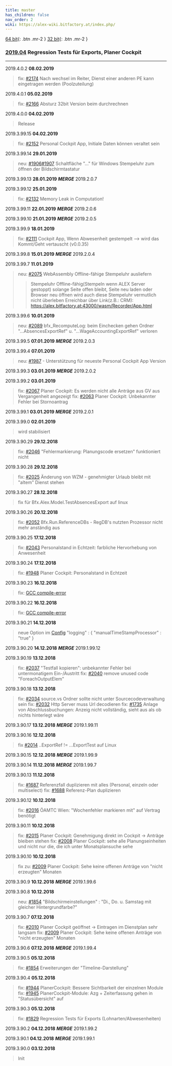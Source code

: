 ```yaml
---
title: master
has_children: false
nav_order: 2
wiki: https://alex-wiki.bitfactory.at/index.php/
---
```


[64 bit](https://s3.amazonaws.com/releases.bitfactory.at.{{page.title}}/ALEX64.zip){: .btn .mr-2 }
[32 bit](https://s3.amazonaws.com/releases.bitfactory.at.{{page.title}}/ALEX32.zip){: .btn .mr-2 }

### [2019.04](https://github.com/bitfactory-software/alex/milestone/32) Regression Tests für Exports, Planer Cockpit
___

2019.4.0.2 **08.02.2019**
>fix: [#2174](https://github.com/bitfactory-software/alex/issues/2174) Nach wechsel im Reiter, Dienst einer anderen PE kann eingetragen werden (Poolzuteilung) 

2019.4.0.1 **05.02.2019**
>fix: [#2166](https://github.com/bitfactory-software/alex/issues/2166) Absturz 32bit Version beim durchrechnen 

2019.4.0.0 **04.02.2019**
> Release

2019.3.99.15 **04.02.2019**
> fix: [#2152](https://github.com/bitfactory-software/alex/issues/2152) Personal Cockpit App, Initiale Daten können veraltet sein 

2019.3.99.14 **29.01.2019**
> neu: [#1906](https://github.com/bitfactory-software/alex/issues/1906)[#1907](https://github.com/bitfactory-software/alex/issues/1907) Schaltfläche "..." für Windows Stempeluhr zum öffnen der Bildschirmtastatur 

2019.3.99.13 **28.01.2019** ***MERGE*** 2019.2.0.7

2019.3.99.12 **25.01.2019**
> fix: [#2132](https://github.com/bitfactory-software/alex/issues/2132) Memory Leak in Computation!

2019.3.99.11 **22.01.2019** ***MERGE*** 2019.2.0.6

2019.3.99.10 **21.01.2019** ***MERGE*** 2019.2.0.5

2019.3.99.9 **18.01.2019**
> fix: [#2111](https://github.com/bitfactory-software/alex/issues/2111) Cockpit App, Wenn Abwesenheit gestempelt --> wird das Kommt/Geht vertauscht (v0.0.35)

2019.3.99.8 **15.01.2019** ***MERGE*** 2019.2.0.4

2019.3.99.7 **11.01.2019**
> neu: [#2075](https://github.com/bitfactory-software/alex/issues/2075) WebAssembly Offline-fähige Stempeluhr ausliefern
>> Stempeluhr Offline-fähig(Stempeln wenn ALEX Server gestoppt) solange Seite offen bleibt, Seite neu laden oder Browser neu öffnen wird auch diese Stempeluhr vermutlich nicht überleben
>> Erreichbar über Link(z.B.: CRM): https://alex.bitfactory.at:43000/wasm/Recorder/App.html

2019.3.99.6 **10.01.2019**
> neu: [#2089](https://github.com/bitfactory-software/alex/issues/2089) bfx_RecomputeLog: beim Einchecken gehen Ordner "...AbsencesExportRef" u. "...WageAccountingExportRef" verloren

2019.3.99.5 **07.01.2019** ***MERGE*** 2019.2.0.3

2019.3.99.4 **07.01.2019**
> neu: [#1987](https://github.com/bitfactory-software/alex/issues/1987) - Unterstützung für neueste Personal Cockpit App Version

2019.3.99.3 **03.01.2019** ***MERGE*** 2019.2.0.2

2019.3.99.2 **03.01.2019**
> fix: [#2067](https://github.com/bitfactory-software/alex/issues/2067) Planer Cockpit: Es werden nicht alle Anträge aus GV aus Vergangenheit angezeigt
> fix: [#2063](https://github.com/bitfactory-software/alex/issues/2063) Planer Cockpit: Unbekannter Fehler bei Stornoantrag

2019.3.99.1 **03.01.2019** ***MERGE*** 2019.2.0.1

2019.3.99.0 **02.01.2019**
> wird stabilisiert

2019.3.90.29 **29.12.2018**
> fix: [#2046](https://github.com/bitfactory-software/alex/issues/2046) "Fehlermarkierung: Planungscode ersetzen" funktioniert nicht

2019.3.90.28 **29.12.2018**
> fix: [#2025](https://github.com/bitfactory-software/alex/issues/2025) Änderung von WZM - genehmigter Urlaub bleibt mit "altem" Dienst stehen

2019.3.90.27 **28.12.2018**
> fix für Bfx.Alex.Model.TestAbsencesExport auf linux

2019.3.90.26 **20.12.2018**
> fix: [#2052](https://github.com/bitfactory-software/alex/issues/2052) Bfx.Run.ReferenceDBs - RegDB's nutzten Prozessor nicht mehr anständig aus

2019.3.90.25 **17.12.2018**
> fix: [#2043](https://github.com/bitfactory-software/alex/issues/2043) Personalstand in Echtzeit: farbliche Hervorhebung von Anwesenheit

2019.3.90.24 **17.12.2018**
> fix: [#1948](https://github.com/bitfactory-software/alex/issues/1948) Planer Cockpit: Personalstand in Echtzeit

2019.3.90.23 **16.12.2018**
> fix: [GCC compile-error](https://github.com/bitfactory-software/alex/commit/2e204f780cee804bfceeb7062e1f10f7cacebf37)

2019.3.90.22 **16.12.2018**
> fix: [GCC compile-error](https://github.com/bitfactory-software/alex/commit/746184014d0a36bfff05d53ebaadff80b9346194)

2019.3.90.21 **14.12.2018**
> neue Option im [Config]({{page.wiki}}ALEX-Config-File)
 "logging" : { "manualTimeStampProcessor" : "true" }

2019.3.90.20 **14.12.2018** ***MERGE*** 2019.1.99.12

2019.3.90.19 **13.12.2018**
> fix: [#2037](https://github.com/bitfactory-software/alex/issues/2037) "Testfall kopieren": unbekannter Fehler bei untermonatigem Ein-/Austritt
> fix: [#2040](https://github.com/bitfactory-software/alex/issues/2040) remove unused code "ForeachOutputElem"

2019.3.90.18 **13.12.2018**
> fix: [#2034](https://github.com/bitfactory-software/alex/issues/2034) source\.vs Ordner sollte nicht unter Sourcecodeverwaltung sein
> fix: [#2032](https://github.com/bitfactory-software/alex/issues/2032) Http Server muss Url decodieren
> fix: [#1735](https://github.com/bitfactory-software/alex/issues/1735) Anlage von Abschlussbuchungen: Anzeig nicht vollständig, sieht aus als ob nichts hinterlegt wäre

2019.3.90.17 **13.12.2018** ***MERGE*** 2019.1.99.11

2019.3.90.16 **12.12.2018**
> fix [#2014](https://github.com/bitfactory-software/alex/issues/2014) ..ExportRef != ...ExportTest auf Linux

2019.3.90.15 **12.12.2018** ***MERGE*** 2019.1.99.9

2019.3.90.14 **11.12.2018** ***MERGE*** 2019.1.99.7

2019.3.90.13 **11.12.2018**
> fix: [#1687](https://github.com/bitfactory-software/alex/issues/1687) Referenzfall duplizieren mit alles (Personal, einzeln oder multiselect)
> fix: [#1688](https://github.com/bitfactory-software/alex/issues/1688) Referenz-Plan duplizieren

2019.3.90.12 **10.12.2018**
> fix: [#2016](https://github.com/bitfactory-software/alex/issues/2016) ÖAMTC Wien: "Wochenfehler markieren mit" auf Vertrag benötigt

2019.3.90.11 **10.12.2018**
> fix: [#2015](https://github.com/bitfactory-software/alex/issues/2015) Planer Cockpit: Genehmigung direkt im Cockpit -> Anträge bleiben stehen
> fix: [#2008](https://github.com/bitfactory-software/alex/issues/2008) Planer Cockpit: sehe alle Planungseinheiten und nicht nur die, die ich unter Monatsplansuche sehe

2019.3.90.10 **10.12.2018**
> fix zu: [#2009](https://github.com/bitfactory-software/alex/issues/2009) Planer Cockpit: Sehe keine offenen Anträge von "nicht erzeugten" Monaten

2019.3.90.9 **10.12.2018** ***MERGE*** 2019.1.99.6

2019.3.90.8 **10.12.2018**
> neu: [#1854](https://github.com/bitfactory-software/alex/issues/1854) "Bildschirmeinstellungen" : "Di., Do. u. Samstag mit gleicher Hintergrundfarbe?"

2019.3.90.7 **07.12.2018**
> fix: [#2010](https://github.com/bitfactory-software/alex/issues/2010) Planer Cockpit geöffnet -> Eintragen im Dienstplan sehr langsam
> fix: [#2009](https://github.com/bitfactory-software/alex/issues/2009) Planer Cockpit: Sehe keine offenen Anträge von "nicht erzeugten" Monaten 

2019.3.90.6 **07.12.2018** ***MERGE*** 2019.1.99.4

2019.3.90.5 **05.12.2018**
> fix: [#1854](https://github.com/bitfactory-software/alex/issues/1854) Erweiterungen der "Timeline-Darstellung"

2019.3.90.4 **05.12.2018**
> fix: [#1944](https://github.com/bitfactory-software/alex/issues/1944) PlanerCockpit: Bessere Sichtbarkeit der einzelnen Module
> fix: [#1945](https://github.com/bitfactory-software/alex/issues/1945) PlanerCockpit-Module: Azg + Zeiterfassung gehen in "Statusübersicht" auf

2019.3.90.3 **05.12.2018**
> fix: [#1829](https://github.com/bitfactory-software/alex/issues/1829) Regression Tests für Exports (Lohnarten/Abwesenheiten) 

2019.3.90.2 **04.12.2018** ***MERGE*** 2019.1.99.2

2019.3.90.1 **04.12.2018** ***MERGE*** 2019.1.99.1

2019.3.90.0 **03.12.2018**
> Init
